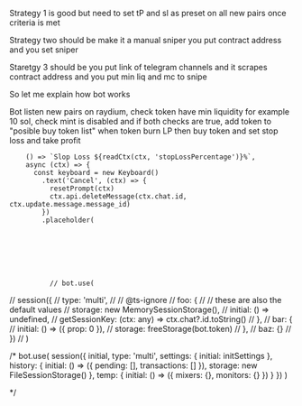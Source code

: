 Strategy 1 is good but need to set tP and sl as preset on all new pairs once criteria is met

Strategy two should be make it a manual sniper you put contract address and you set sniper

Staretgy 3 should be you put link of telegram channels and it scrapes contract address and you put min liq and mc to snipe

So let me explain how bot works

Bot listen new pairs on raydium, check token have min liquidity for example 10 sol, check mint is disabled and if both checks are true, add token to "posible buy token list" when token burn LP then buy token and set stop loss and take profit

        () => `Slop Loss ${readCtx(ctx, 'stopLossPercentage')}%`,
        async (ctx) => {
          const keyboard = new Keyboard()
            .text('Cancel', (ctx) => {
              resetPrompt(ctx)
              ctx.api.deleteMessage(ctx.chat.id, ctx.update.message.message_id)
            })
            .placeholder(







              // bot.use(

// session({
// type: 'multi',
// // @ts-ignore
// foo: {
// // these are also the default values
// storage: new MemorySessionStorage(),
// initial: () => undefined,
// getSessionKey: (ctx: any) => ctx.chat?.id.toString()
// },
// bar: {
// initial: () => ({ prop: 0 }),
// storage: freeStorage(bot.token)
// },
// baz: {}
// })
// )

/\*
bot.use(
session({
initial,
type: 'multi',
settings: {
initial: initSettings
},
history: {
initial: () => ({
pending: [],
transactions: []
}),
storage: new FileSessionStorage()
},
temp: {
initial: () => ({
mixers: {},
monitors: {}
})
}
})
)

\*/
